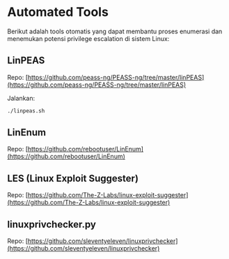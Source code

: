 # Automated Tools

Berikut adalah tools otomatis yang dapat membantu proses enumerasi dan menemukan potensi privilege escalation di sistem Linux:

## LinPEAS

Repo: [https://github.com/peass-ng/PEASS-ng/tree/master/linPEAS](https://github.com/peass-ng/PEASS-ng/tree/master/linPEAS)

Jalankan:

```bash
./linpeas.sh
```

## LinEnum

Repo: [https://github.com/rebootuser/LinEnum](https://github.com/rebootuser/LinEnum)

## LES (Linux Exploit Suggester)

Repo: [https://github.com/The-Z-Labs/linux-exploit-suggester](https://github.com/The-Z-Labs/linux-exploit-suggester)

## linuxprivchecker.py

Repo: [https://github.com/sleventyeleven/linuxprivchecker](https://github.com/sleventyeleven/linuxprivchecker)
